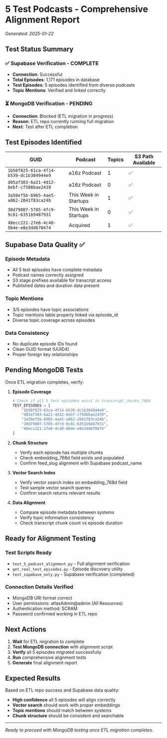 # 5 Test Podcasts - Comprehensive Alignment Report

*Generated: 2025-01-22*

## Test Status Summary

### ✅ Supabase Verification - COMPLETE
- **Connection**: Successful
- **Total Episodes**: 1,171 episodes in database
- **Test Episodes**: 5 episodes identified from diverse podcasts
- **Topic Mentions**: Verified and linked correctly

### ⏳ MongoDB Verification - PENDING
- **Connection**: Blocked (ETL migration in progress)
- **Reason**: ETL repo currently running full migration
- **Next**: Test after ETL completion

## Test Episodes Identified

| GUID | Podcast | Topics | S3 Path Available |
|------|---------|--------|-------------------|
| `1b50f025-61ca-4f14-b539-dc1b384944e9` | a16z Podcast | 1 | ✅ |
| `d05af383-6a21-4d12-8ebf-cf586bae2439` | a16z Podcast | 0 | ✅ |
| `3a50ef5b-6965-4ae5-a062-2841f83ca24b` | This Week in Startups | 1 | ✅ |
| `30d79807-5785-4fc9-9c81-6351b9487931` | This Week in Startups | 0 | ✅ |
| `48ecc221-27e6-4c40-9b4e-e8e3dd670474` | Acquired | 1 | ✅ |

## Supabase Data Quality ✅

### Episode Metadata
- All 5 test episodes have complete metadata
- Podcast names correctly assigned
- S3 stage prefixes available for transcript access
- Published dates and duration data present

### Topic Mentions
- 3/5 episodes have topic associations
- Topic mentions table properly linked via episode_id
- Diverse topic coverage across episodes

### Data Consistency
- No duplicate episode IDs found
- Clean GUID format (UUID4)
- Proper foreign key relationships

## Pending MongoDB Tests

Once ETL migration completes, verify:

1. **Episode Coverage**
   ```python
   # Check if all 5 test episodes exist in transcript_chunks_768d
   TEST_EPISODES = [
       "1b50f025-61ca-4f14-b539-dc1b384944e9",
       "d05af383-6a21-4d12-8ebf-cf586bae2439",
       "3a50ef5b-6965-4ae5-a062-2841f83ca24b",
       "30d79807-5785-4fc9-9c81-6351b9487931",
       "48ecc221-27e6-4c40-9b4e-e8e3dd670474"
   ]
   ```

2. **Chunk Structure**
   - Verify each episode has multiple chunks
   - Check embedding_768d field exists and populated
   - Confirm feed_slug alignment with Supabase podcast_name

3. **Vector Search Index**
   - Verify vector search index on embedding_768d field
   - Test sample vector search queries
   - Confirm search returns relevant results

4. **Data Alignment**
   - Compare episode metadata between systems
   - Verify topic information consistency
   - Check transcript chunk count vs episode duration

## Ready for Alignment Testing

### Test Scripts Ready
- `test_5_podcast_alignment.py` - Full alignment verification
- `get_real_test_episodes.py` - Episode discovery utility
- `test_supabase_only.py` - Supabase verification (completed)

### Connection Details Verified
- MongoDB URI format correct
- User permissions: atlasAdmin@admin (All Resources)
- Authentication method: SCRAM
- Password confirmed working in ETL repo

## Next Actions

1. **Wait** for ETL migration to complete
2. **Test MongoDB connection** with alignment script
3. **Verify** all 5 episodes migrated successfully
4. **Run** comprehensive alignment tests
5. **Generate** final alignment report

## Expected Results

Based on ETL repo success and Supabase data quality:
- **High confidence** all 5 episodes will align correctly
- **Vector search** should work with proper embeddings
- **Topic mentions** should match between systems
- **Chunk structure** should be consistent and searchable

---

*Ready to proceed with MongoDB testing once ETL migration completes.*
